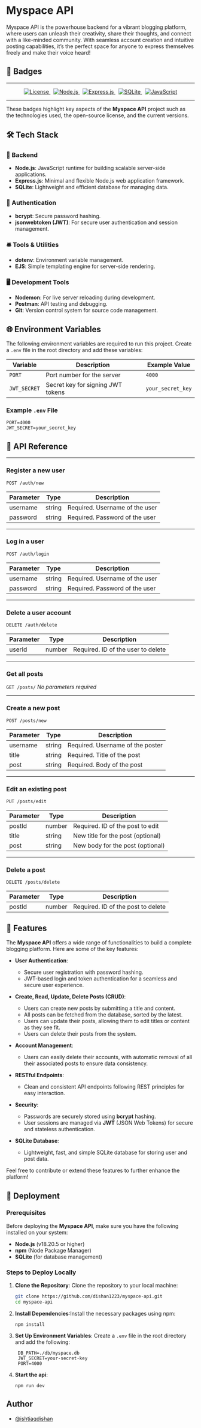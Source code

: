 
# Myspace API

Myspace API is the powerhouse backend for a vibrant blogging platform, where users can unleash their creativity, share their thoughts, and connect with a like-minded community. With seamless account creation and intuitive posting capabilities, it’s the perfect space for anyone to express themselves freely and make their voice heard!
## 🏅 Badges

---

<p align="center">
  <a href="https://opensource.org/licenses/MIT">
    <img src="https://img.shields.io/badge/License-MIT-blue.svg" alt="License" />
  </a>&nbsp;
  <a href="https://nodejs.org/">
    <img src="https://img.shields.io/badge/Node.js-v18.20.5-green" alt="Node.js" />
  </a>&nbsp;
  <a href="https://expressjs.com/">
    <img src="https://img.shields.io/badge/Express.js-v4.18.2-blue" alt="Express.js" />
  </a>&nbsp;
  <a href="https://www.sqlite.org/">
    <img src="https://img.shields.io/badge/SQLite-v3.38.5-yellowgreen" alt="SQLite" />
  </a>&nbsp;
  <a href="https://www.javascript.com/">
    <img src="https://img.shields.io/badge/JavaScript-ES6-yellow" alt="JavaScript" />
  </a>
</p>

---

These badges highlight key aspects of the **Myspace API** project such as the technologies used, the open-source license, and the current versions.


## 🛠️ Tech Stack

### 🔧 Backend
- **Node.js**: JavaScript runtime for building scalable server-side applications.
- **Express.js**: Minimal and flexible Node.js web application framework.
- **SQLite**: Lightweight and efficient database for managing data.

### 🔐 Authentication
- **bcrypt**: Secure password hashing.
- **jsonwebtoken (JWT)**: For secure user authentication and session management.

### 🛎️ Tools & Utilities
- **dotenv**: Environment variable management.
- **EJS**: Simple templating engine for server-side rendering.

### 🖥️ Development Tools
- **Nodemon**: For live server reloading during development.
- **Postman**: API testing and debugging.
- **Git**: Version control system for source code management.
## 🌐 Environment Variables

The following environment variables are required to run this project. Create a `.env` file in the root directory and add these variables:

| Variable        | Description                              | Example Value        |
|-----------------|------------------------------------------|----------------------|
| `PORT`          | Port number for the server              | `4000`               |
| `JWT_SECRET`    | Secret key for signing JWT tokens        | `your_secret_key`    |

### Example `.env` File

```
PORT=4000
JWT_SECRET=your_secret_key
```
## 📖 API Reference

---

### Register a new user
`POST /auth/new`

| Parameter | Type   | Description                     |
|-----------|--------|---------------------------------|
| username  | string | Required. Username of the user  |
| password  | string | Required. Password of the user  |

---

### Log in a user
`POST /auth/login`

| Parameter | Type   | Description                     |
|-----------|--------|---------------------------------|
| username  | string | Required. Username of the user  |
| password  | string | Required. Password of the user  |

---

### Delete a user account
`DELETE /auth/delete`

| Parameter | Type   | Description                      |
|-----------|--------|----------------------------------|
| userId    | number | Required. ID of the user to delete |

---

### Get all posts
`GET /posts/`
*No parameters required*

---

### Create a new post
`POST /posts/new`

| Parameter | Type   | Description                     |
|-----------|--------|---------------------------------|
| username  | string | Required. Username of the poster |
| title     | string | Required. Title of the post     |
| post      | string | Required. Body of the post      |

---

### Edit an existing post
`PUT /posts/edit`

| Parameter | Type   | Description                              |
|-----------|--------|------------------------------------------|
| postId    | number | Required. ID of the post to edit         |
| title     | string | New title for the post (optional)        |
| post      | string | New body for the post (optional)         |

---

### Delete a post
`DELETE /posts/delete`

| Parameter | Type   | Description                      |
|-----------|--------|----------------------------------|
| postId    | number | Required. ID of the post to delete |

## 🚀 Features

The **Myspace API** offers a wide range of functionalities to build a complete blogging platform. Here are some of the key features:

- **User Authentication**: 
  - Secure user registration with password hashing.
  - JWT-based login and token authentication for a seamless and secure user experience.

- **Create, Read, Update, Delete Posts (CRUD)**:
  - Users can create new posts by submitting a title and content.
  - All posts can be fetched from the database, sorted by the latest.
  - Users can update their posts, allowing them to edit titles or content as they see fit.
  - Users can delete their posts from the system.
  
- **Account Management**:
  - Users can easily delete their accounts, with automatic removal of all their associated posts to ensure data consistency.

- **RESTful Endpoints**:
  - Clean and consistent API endpoints following REST principles for easy interaction.

- **Security**:
  - Passwords are securely stored using **bcrypt** hashing.
  - User sessions are managed via **JWT** (JSON Web Tokens) for secure and stateless authentication.

- **SQLite Database**:
  - Lightweight, fast, and simple SQLite database for storing user and post data.

Feel free to contribute or extend these features to further enhance the platform!
## 🚀 Deployment

### Prerequisites

Before deploying the **Myspace API**, make sure you have the following installed on your system:

- **Node.js** (v18.20.5 or higher)
- **npm** (Node Package Manager)
- **SQLite** (for database management)

### Steps to Deploy Locally

1. **Clone the Repository**:
   Clone the repository to your local machine:
   ```bash
   git clone https://github.com/dishan1223/myspace-api.git
   cd myspace-api
   ```
2. **Install Dependencies**:Install the necessary packages using npm:
   ```
   npm install
   ```
3. **Set Up Environment Variables**: Create a `.env` file in the root directory and add the following:
   ```
    DB_PATH=./db/myspace.db
    JWT_SECRET=your-secret-key
    PORT=4000
   ```
4. **Start the api**: 
    ```
    npm run dev
    ```
## Author

- [@ishtiaqdishan](https://www.github.com/dishan1223)

